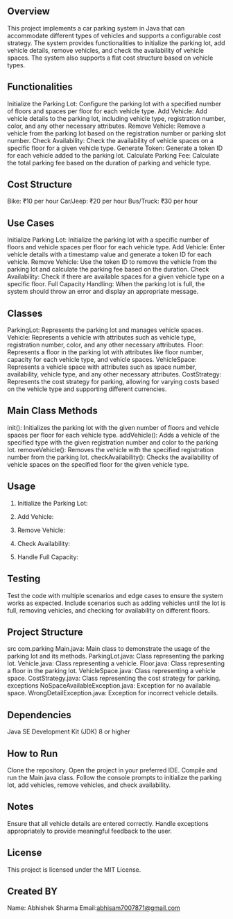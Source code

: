 ## Overview

This project implements a car parking system in Java that can accommodate different types of vehicles and supports a configurable cost strategy. The system provides functionalities to initialize the parking lot, add vehicle details, remove vehicles, and check the availability of vehicle spaces. The system also supports a flat cost structure based on vehicle types.
    
                    
## Functionalities
Initialize the Parking Lot: Configure the parking lot with a specified number of floors and spaces per floor for each vehicle type.
Add Vehicle: Add vehicle details to the parking lot, including vehicle type, registration number, color, and any other necessary attributes.
Remove Vehicle: Remove a vehicle from the parking lot based on the registration number or parking slot number.
Check Availability: Check the availability of vehicle spaces on a specific floor for a given vehicle type.
Generate Token: Generate a token ID for each vehicle added to the parking lot.
Calculate Parking Fee: Calculate the total parking fee based on the duration of parking and vehicle type.
     
## Cost Structure

Bike: ₹10 per hour
Car/Jeep: ₹20 per hour
Bus/Truck: ₹30 per hour
                    
## Use Cases

Initialize Parking Lot: Initialize the parking lot with a specific number of floors and vehicle spaces per floor for each vehicle type.
Add Vehicle: Enter vehicle details with a timestamp value and generate a token ID for each vehicle.
Remove Vehicle: Use the token ID to remove the vehicle from the parking lot and calculate the parking fee based on the duration.
Check Availability: Check if there are available spaces for a given vehicle type on a specific floor.
Full Capacity Handling: When the parking lot is full, the system should throw an error and display an appropriate message.

## Classes

ParkingLot: Represents the parking lot and manages vehicle spaces.
Vehicle: Represents a vehicle with attributes such as vehicle type, registration number, color, and any other necessary attributes.
Floor: Represents a floor in the parking lot with attributes like floor number, capacity for each vehicle type, and vehicle spaces.
VehicleSpace: Represents a vehicle space with attributes such as space number, availability, vehicle type, and any other necessary attributes.
CostStrategy: Represents the cost strategy for parking, allowing for varying costs based on the vehicle type and supporting different currencies.

## Main Class Methods

init(): Initializes the parking lot with the given number of floors and vehicle spaces per floor for each vehicle type.
addVehicle(): Adds a vehicle of the specified type with the given registration number and color to the parking lot.
removeVehicle(): Removes the vehicle with the specified registration number from the parking lot.
checkAvailability(): Checks the availability of vehicle spaces on the specified floor for the given vehicle type.

## Usage

1. Initialize the Parking Lot:

2. Add Vehicle:

3. Remove Vehicle:

4. Check Availability:

5. Handle Full Capacity:


## Testing

Test the code with multiple scenarios and edge cases to ensure the system works as expected. Include scenarios such as adding vehicles until the lot is full, removing vehicles, and checking for availability on different floors.

## Project Structure

src
com.parking
Main.java: Main class to demonstrate the usage of the parking lot and its methods.
ParkingLot.java: Class representing the parking lot.
Vehicle.java: Class representing a vehicle.
Floor.java: Class representing a floor in the parking lot.
VehicleSpace.java: Class representing a vehicle space.
CostStrategy.java: Class representing the cost strategy for parking.
exceptions
NoSpaceAvailableException.java: Exception for no available space.
WrongDetailException.java: Exception for incorrect vehicle details.

## Dependencies

Java SE Development Kit (JDK) 8 or higher

## How to Run

Clone the repository.
Open the project in your preferred IDE.
Compile and run the Main.java class.
Follow the console prompts to initialize the parking lot, add vehicles, remove vehicles, and check availability.

## Notes

Ensure that all vehicle details are entered correctly.
Handle exceptions appropriately to provide meaningful feedback to the user.

## License

This project is licensed under the MIT License.

## Created BY 
Name: Abhishek Sharma
Email:abhisam7007871@gmail.com
